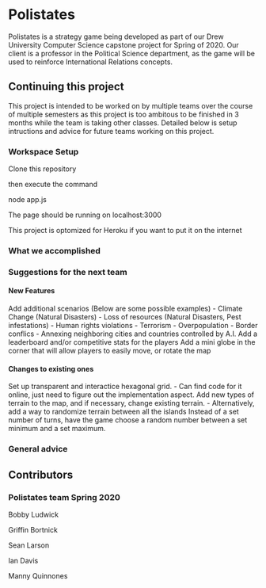 # Polistates
Polistates is a strategy game being developed as part of our Drew University Computer Science capstone project
 for Spring of 2020. Our client is a professor in the Political Science department, as the game will be used to reinforce International Relations concepts.

## Continuing this project
This project is intended to be worked on by multiple teams over the course of multiple semesters as this project is too ambitous to be finished in 3 months while the team is taking other classes. Detailed below is setup intructions and advice for future teams working on this project.

### Workspace Setup

Clone this repository

then execute the command

node app.js

The page should be running on localhost:3000

This project is optomized for Heroku if you want to put it on the internet

### What we accomplished

### Suggestions for the next team

#### New Features

Add additional scenarios (Below are some possible examples)
	- Climate Change (Natural Disasters)
	- Loss of resources (Natural Disasters, Pest infestations)
	- Human rights violations
	- Terrorism
	- Overpopulation
	- Border conflics
	- Annexing neighboring cities and countries controlled by A.I. 
Add a leaderboard and/or competitive stats for the players
Add a mini globe in the corner that will allow players to easily move, or rotate the map

#### Changes to existing ones

Set up transparent and interactice hexagonal grid.
	- Can find code for it online, just need to figure out the implementation aspect.
Add new types of terrain to the map, and if necessary, change existing terrain.
	- Alternatively, add a way to randomize terrain between all the islands
Instead of a set number of turns, have the game choose a random number between a set minimum and a set maximum.

### General advice

## Contributors

### Polistates team Spring 2020
Bobby Ludwick

Griffin Bortnick

Sean Larson

Ian Davis

Manny Quinnones

